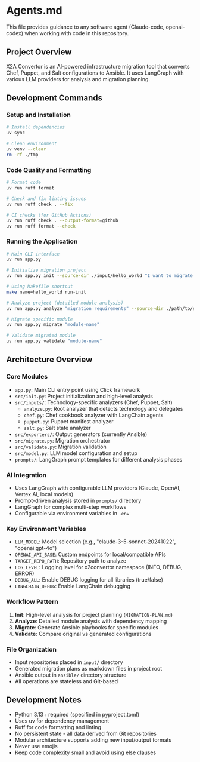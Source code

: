 # Agents.md

This file provides guidance to any software agent (Claude-code, openai-codex) when working with code in this repository.

## Project Overview

X2A Convertor is an AI-powered infrastructure migration tool that converts Chef, Puppet, and Salt configurations to Ansible. It uses LangGraph with various LLM providers for analysis and migration planning.

## Development Commands

### Setup and Installation
```bash
# Install dependencies
uv sync

# Clean environment 
uv venv --clear
rm -rf ./tmp
```

### Code Quality and Formatting
```bash
# Format code
uv run ruff format

# Check and fix linting issues
uv run ruff check . --fix

# CI checks (for GitHub Actions)
uv run ruff check . --output-format=github
uv run ruff format --check
```

### Running the Application
```bash
# Main CLI interface
uv run app.py

# Initialize migration project
uv run app.py init --source-dir ./input/hello_world "I want to migrate this Chef repository to Ansible"

# Using Makefile shortcut
make name=hello_world run-init

# Analyze project (detailed module analysis)
uv run app.py analyze "migration requirements" --source-dir ./path/to/source

# Migrate specific module
uv run app.py migrate "module-name"

# Validate migrated module
uv run app.py validate "module-name"
```

## Architecture Overview

### Core Modules
- `app.py`: Main CLI entry point using Click framework
- `src/init.py`: Project initialization and high-level analysis
- `src/inputs/`: Technology-specific analyzers (Chef, Puppet, Salt)
  - `analyze.py`: Root analyzer that detects technology and delegates
  - `chef.py`: Chef cookbook analyzer with LangChain agents
  - `puppet.py`: Puppet manifest analyzer
  - `salt.py`: Salt state analyzer
- `src/exporters/`: Output generators (currently Ansible)
- `src/migrate.py`: Migration orchestrator
- `src/validate.py`: Migration validation
- `src/model.py`: LLM model configuration and setup
- `prompts/`: LangGraph prompt templates for different analysis phases

### AI Integration
- Uses LangGraph with configurable LLM providers (Claude, OpenAI, Vertex AI, local models)
- Prompt-driven analysis stored in `prompts/` directory
- LangGraph for complex multi-step workflows
- Configurable via environment variables in `.env`

### Key Environment Variables
- `LLM_MODEL`: Model selection (e.g., "claude-3-5-sonnet-20241022", "openai:gpt-4o")
- `OPENAI_API_BASE`: Custom endpoints for local/compatible APIs
- `TARGET_REPO_PATH`: Repository path to analyze
- `LOG_LEVEL`: Logging level for x2convertor namespace (INFO, DEBUG, ERROR)
- `DEBUG_ALL`: Enable DEBUG logging for all libraries (true/false)
- `LANGCHAIN_DEBUG`: Enable LangChain debugging

### Workflow Pattern
1. **Init**: High-level analysis for project planning (`MIGRATION-PLAN.md`)
2. **Analyze**: Detailed module analysis with dependency mapping
3. **Migrate**: Generate Ansible playbooks for specific modules
4. **Validate**: Compare original vs generated configurations

### File Organization
- Input repositories placed in `input/` directory
- Generated migration plans as markdown files in project root
- Ansible output in `ansible/` directory structure
- All operations are stateless and Git-based

## Development Notes

- Python 3.13+ required (specified in pyproject.toml)
- Uses uv for dependency management
- Ruff for code formatting and linting
- No persistent state - all data derived from Git repositories
- Modular architecture supports adding new input/output formats
- Never use emojis
- Keep code complexity small and avoid using else clauses
